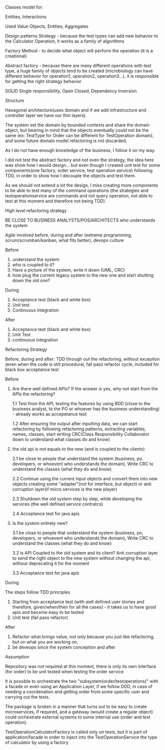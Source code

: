 Classes model for:

Entities, Interactions 

Used 
Value Objects,
Entities,
Aggregates

Design patterns
Strategy - because the test types can add new behavior to the Calculator Operation, it works as a family of algorithms

Factory Method - to decide what object will perform the operation (it is a creational)

Abstract factory - because there are many different operations with test type, a huge family of objects tend to be created (microbiology can have different behavior for operation1, operation2, operation3...), it is responsible for getting the right strategy behavior

SOLID
Single responsibility,
Open Closed,
Dependency Inversion


Structure 

Hexagonal architecture(uses domain and if we add infrastructure and controller layer we have our thin layers). 

The system set the domain by bounded contexts and share the domain object, but bearing in mind that the objects eventually could not be the same (ex: TestType for Order can be different for TestOperation domain), and some future domain model refactoring is not discarded.

As I do not have enough knowledge of the business, I follow it on my way.

I did not test the abstract factory and not even the strategy, the idea here was show how I would
design... but even though I created unit test for some components(one factory, order service, test operation service) following TDD, in order to show how I decouple the objects and test them.

As we should not extend a lot the design, I miss creating more components to be able to test many
of the command operations (the strategies and testoperationservice are commands and not query operation, not able to test at this moment and therefore not being TDD).


High level refactoring strategy

BE CLOSE TO BUSINESS ANALYSTS/POS/ARCHITECTS who understands the system

Agile involved before, during and after (extreme programming, scrum/scrumban/kanban, what fits better), devops culture

Before 

1. understand the system
2. who is coupled to it? 
3. Have a picture of the system, write it down (UML, CRC)
4. how plug the current legacy system to the new one and start shutting down the old one?

During
1. Acceptance test (black and white box)
2. Unit test
3. Continuous integration

After
1. Acceptance test (black and white box)
2. Unit Test
3. continuous integration

Refactoring Strategy

Before, during and after: TDD through out the refactoring, without exception (even when the code
is still procedural, fail pass refactor cycle, included for black box acceptance test

Before

1. Are there well defined APIs? If the answer is yes, why not start from the APIs the refactoring?

   1.1  Test from the API, testing the features by using BDD (close to the business analyst, to the PO or whoever has the business understanding) - already works as accepetance test

   1.2 After ensuring the output after inputting data, we can start refactoring by following refactoring patterns, extracting variables, names, classes, start writing CRC(Class Responsibility Collaborator down to understand what classes do and know)

2. the old api is not equals to the new (and is coupled to the clients)

   2.1 be close to people that understand the system (business, po, developers, or whoevent who understands the domain), Write CRC to understand the classes (what they do and know)

   2.2 Continue using the current input objects and convert them into new objects creating some "adapter"(not for interface, but object) or anti corruption layer(if micro services is the new player)

   2.3 Shutdown the old system step by step, while developing the services (the well defined service contratcs)

   2.4 Acceptance test for java apis

3. Is the system entirely new?

   3.1 be close to people that understand the system (business, po, developers, or whoevent who understands the domain), Write CRC to understand the classes (what they do and know)

   3.2 is API Coupled to the old system and its client? Anti corruption layer to send the right object to the new system without changing the api, without deprecating it for the moment

   3.3 Acceptance test for java apis

During

The steps follow TDD principles

1. Starting from acceptance test (with well defined user stories and therefore, given/when/then for all the cases) - it takes us to have good apis and become easy to be tested
2. Unit test (fail pass refactor)

After
1. Refactor what brings value, not only because you just like refactoring, but on what you are working on.
2. be deveops since the system conception and after

Assumption

Repository was not required at this moment, there is only its own interface (for order) to be unit tested when testing the order service

It is possible to orchestrate the two "subsystem(order/testoperations)" with a facade or even using an Application Layer, if we follow DDD, in case of needing a coordenation and getting order from some specific user and carrying out the tests. 

The package is broken in a manner that turns out to be easy to create microservices, if required, and a gateway (would create a regular object) could orchestrate external systems to some internal use (order and test operation).

TestOperationCalculatorFactory is called only on tests, but it is part of application/facade in order to inject into the TestOperationService the type of calculator by using a factory






